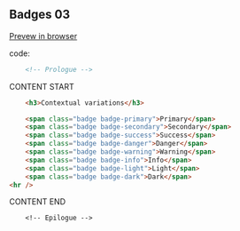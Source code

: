## Badges 03

<a href="$02-03-badgesVariations.html" target="_blank">Prevew in browser</a>

code:

```html
    <!-- Prologue -->
```  
CONTENT START  
```html
    <h3>Contextual variations</h3>

	<span class="badge badge-primary">Primary</span>
	<span class="badge badge-secondary">Secondary</span>
	<span class="badge badge-success">Success</span>
	<span class="badge badge-danger">Danger</span>
	<span class="badge badge-warning">Warning</span>
	<span class="badge badge-info">Info</span>
	<span class="badge badge-light">Light</span>
	<span class="badge badge-dark">Dark</span>
<hr />
```  
CONTENT END  
```
    <!-- Epilogue -->
```  
